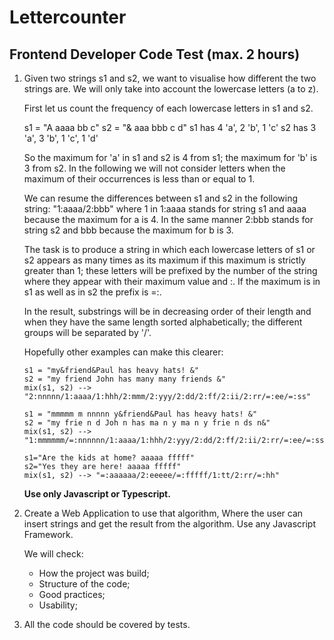 # Lettercounter

## Frontend Developer Code Test (max. 2 hours) ##

1. Given two strings s1 and s2, we want to visualise how different the two strings are. We will only take into account the lowercase letters (a to z).

    First let us count the frequency of each lowercase letters in s1 and s2.

    s1 = "A aaaa bb c"
    s2 = "& aaa bbb c d"
    s1 has 4 'a', 2 'b', 1 'c'
    s2 has 3 'a', 3 'b', 1 'c', 1 'd'

    So the maximum for 'a' in s1 and s2 is 4 from s1; the maximum for 'b' is 3 from s2. In the following we will not consider letters when the maximum of their occurrences is less than or equal to 1.

    We can resume the differences between s1 and s2 in the following string: "1:aaaa/2:bbb" where 1 in 1:aaaa stands for string s1 and aaaa because the maximum for a is 4. In the same manner 2:bbb stands for string s2 and bbb because the maximum for b is 3.

    The task is to produce a string in which each lowercase letters of s1 or s2 appears as many times as its maximum if this maximum is strictly greater than 1; these letters will be prefixed by the number of the string where they appear with their maximum value and :. If the maximum is in s1 as well as in s2 the prefix is =:.

    In the result, substrings will be in decreasing order of their length and when they have the same length sorted alphabetically; the different groups will be separated by '/'.

    Hopefully other examples can make this clearer:
    ```
    s1 = "my&friend&Paul has heavy hats! &"
    s2 = "my friend John has many many friends &"
    mix(s1, s2) --> "2:nnnnn/1:aaaa/1:hhh/2:mmm/2:yyy/2:dd/2:ff/2:ii/2:rr/=:ee/=:ss"
    ```

    ```
    s1 = "mmmmm m nnnnn y&friend&Paul has heavy hats! &"
    s2 = "my frie n d Joh n has ma n y ma n y frie n ds n&"
    mix(s1, s2) --> "1:mmmmmm/=:nnnnnn/1:aaaa/1:hhh/2:yyy/2:dd/2:ff/2:ii/2:rr/=:ee/=:ss"
    ```

    ```
    s1="Are the kids at home? aaaaa fffff"
    s2="Yes they are here! aaaaa fffff"
    mix(s1, s2) --> "=:aaaaaa/2:eeeee/=:fffff/1:tt/2:rr/=:hh"
    ```

    **Use only Javascript or Typescript.**

2. Create a Web Application to use that algorithm, Where the user can insert strings and get the result from the algorithm. Use any Javascript Framework.

    We will check:
    - How the project was build;
    - Structure of the code;
    - Good practices;
    - Usability;

3. All the code should be covered by tests.